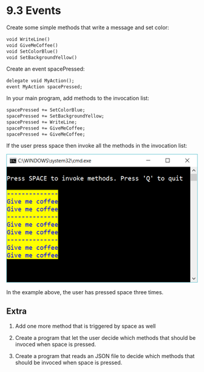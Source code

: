 ﻿# 9.3 Events


Create some simple methods that write a message and set color:

    void WriteLine()
    void GiveMeCoffee()
    void SetColorBlue()
    void SetBackgroundYellow()

Create an event spacePressed:

    delegate void MyAction();
    event MyAction spacePressed;

In your main program, add methods to the invocation list:

    spacePressed += SetColorBlue;
    spacePressed += SetBackgroundYellow;
    spacePressed += WriteLine;
    spacePressed += GiveMeCoffee;
    spacePressed += GiveMeCoffee;

If the user press space then invoke all the methods in the invocation list:

![36](Images/36.png)

In the example above, the user has pressed space three times.

## Extra

1. Add one more method that is triggered by space as well

2. Create a program that let the user decide which methods that should be invoced when space is pressed.

3. Create a program that reads an JSON file to decide which methods that should be invoced when space is pressed.